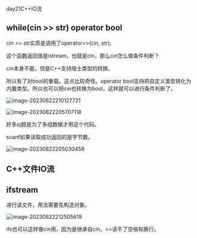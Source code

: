 day21C++IO流

##  while(cin >> str) operator bool

cin >> str实质是调用了operator>>(cin, str);

这个函数返回值是istream，也就是cin，那么cin怎么做条件判断？

cin本身不能，但是C++支持隐士类型的转换。

所以有了对bool的重载。这点比较奇怪。operator bool支持把自定义类型转化为内置类型。所以也可以把cin也转换为bool，这样就可以进行条件判断了。



![image-20230822210127721](E:\markdown\图片\image-20230822210127721.png)

![image-20230822205707118](E:\markdown\图片\image-20230822205707118.png)

好多oj题是为了多组数据才用这个代码。

scanf如果读取成功返回的是字节数。

![image-20230822205030458](E:\markdown\图片\image-20230822205030458.png)

##  C++文件IO流

##  ifstream

进行读文件，用法需要先构造对象。

![image-20230822212505619](E:\markdown\图片\image-20230822212505619.png)

  ifs也可以这样像cin用，因为是继承自cin。>>读不了空格和换行。

 